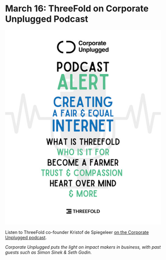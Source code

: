 # March 16: ThreeFold on Corporate Unplugged Podcast

![](img/tfcorporateunplugged.jpg)

Listen to ThreeFold co-founder Kristof de Spiegeleer [on the Corporate Unplugged podcast](https://corporateunplugged.com/kristof-de-spiegeleer/).

*Corporate Unplugged puts the light on impact makers in business, with past guests such as Simon Sinek & Seth Godin.*